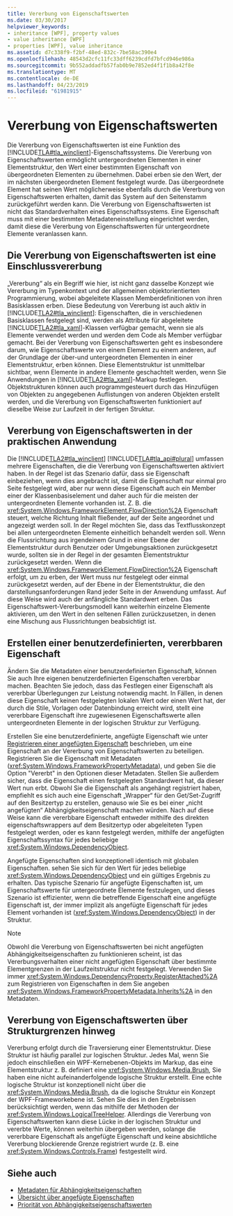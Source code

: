 ```yaml
---
title: Vererbung von Eigenschaftswerten
ms.date: 03/30/2017
helpviewer_keywords:
- inheritance [WPF], property values
- value inheritance [WPF]
- properties [WPF], value inheritance
ms.assetid: d7c338f9-f2bf-48ed-832c-7be58ac390e4
ms.openlocfilehash: 48543d2cfc11fc33dff6239cdfd7bfcd946e986a
ms.sourcegitcommit: 9b552addadfb57fab0b9e7852ed4f1f1b8a42f8e
ms.translationtype: MT
ms.contentlocale: de-DE
ms.lasthandoff: 04/23/2019
ms.locfileid: "61981915"
---
```

# <a name="property-value-inheritance"></a>Vererbung von Eigenschaftswerten
Die Vererbung von Eigenschaftswerten ist eine Funktion des [!INCLUDE[TLA#tla_winclient](../../../../includes/tlasharptla-winclient-md.md)]-Eigenschaftssystems. Die Vererbung von Eigenschaftswerten ermöglicht untergeordneten Elementen in einer Elementstruktur, den Wert einer bestimmten Eigenschaft von übergeordneten Elementen zu übernehmen. Dabei erben sie den Wert, der im nächsten übergeordneten Element festgelegt wurde. Das übergeordnete Element hat seinen Wert möglicherweise ebenfalls durch die Vererbung von Eigenschaftswerten erhalten, damit das System auf den Seitenstamm zurückgeführt werden kann. Die Vererbung von Eigenschaftswerten ist nicht das Standardverhalten eines Eigenschaftssystems. Eine Eigenschaft muss mit einer bestimmten Metadateneinstellung eingerichtet werden, damit diese die Vererbung von Eigenschaftswerten für untergeordnete Elemente veranlassen kann.  

<a name="Property_Value_Inheritance_is_Containment_Inheritance"></a>   
## <a name="property-value-inheritance-is-containment-inheritance"></a>Die Vererbung von Eigenschaftswerten ist eine Einschlussvererbung  
 „Vererbung“ als ein Begriff wie hier, ist nicht ganz dasselbe Konzept wie Vererbung im Typenkontext und der allgemeinen objektorientierten Programmierung, wobei abgeleitete Klassen Memberdefinitionen von ihren Basisklassen erben. Diese Bedeutung von Vererbung ist auch aktiv in [!INCLUDE[TLA2#tla_winclient](../../../../includes/tla2sharptla-winclient-md.md)]: Eigenschaften, die in verschiedenen Basisklassen festgelegt sind, werden als Attribute für abgeleitete [!INCLUDE[TLA2#tla_xaml](../../../../includes/tla2sharptla-xaml-md.md)]-Klassen verfügbar gemacht, wenn sie als Elemente verwendet werden und werden dem Code als Member verfügbar gemacht. Bei der Vererbung von Eigenschaftswerten geht es insbesondere darum, wie Eigenschaftswerte von einem Element zu einem anderen, auf der Grundlage der über-und untergeordneten Elementen in einer Elementstruktur, erben können. Diese Elementstruktur ist unmittelbar sichtbar, wenn Elemente in andere Elemente geschachtelt werden, wenn Sie Anwendungen in [!INCLUDE[TLA2#tla_xaml](../../../../includes/tla2sharptla-xaml-md.md)]-Markup festlegen. Objektstrukturen können auch programmgesteuert durch das Hinzufügen von Objekten zu angegebenen Auflistungen von anderen Objekten erstellt werden, und die Vererbung von Eigenschaftswerten funktioniert auf dieselbe Weise zur Laufzeit in der fertigen Struktur.  
  
<a name="Practical_Applications_of_Property_Value_Inheritance"></a>   
## <a name="practical-applications-of-property-value-inheritance"></a>Vererbung von Eigenschaftswerten in der praktischen Anwendung  
 Die [!INCLUDE[TLA2#tla_winclient](../../../../includes/tla2sharptla-winclient-md.md)] [!INCLUDE[TLA#tla_api#plural](../../../../includes/tlasharptla-apisharpplural-md.md)] umfassen mehrere Eigenschaften, die die Vererbung von Eigenschaftswerten aktiviert haben. In der Regel ist das Szenario dafür, dass sie Eigenschaft einbeziehen, wenn dies angebracht ist, damit die Eigenschaft nur einmal pro Seite festgelegt wird, aber nur wenn diese Eigenschaft auch ein Member einer der Klassenbasiselement und daher auch für die meisten der untergeordneten Elemente vorhanden ist. Z. B. die <xref:System.Windows.FrameworkElement.FlowDirection%2A> Eigenschaft steuert, welche Richtung Inhalt fließender, auf der Seite angeordnet und angezeigt werden soll. In der Regel möchten Sie, dass das Textflusskonzept bei allen untergeordneten Elemente einheitlich behandelt werden soll. Wenn die Flussrichtung aus irgendeinem Grund in einer Ebene der Elementstruktur durch Benutzer oder Umgebungsaktionen zurückgesetzt wurde, sollten sie in der Regel in der gesamten Elementstruktur zurückgesetzt werden. Wenn die <xref:System.Windows.FrameworkElement.FlowDirection%2A> Eigenschaft erfolgt, um zu erben, der Wert muss nur festgelegt oder einmal zurückgesetzt werden, auf der Ebene in der Elementstruktur, die den darstellungsanforderungen Rand jeder Seite in der Anwendung umfasst. Auf diese Weise wird auch der anfängliche Standardwert erben. Das Eigenschaftswert-Vererbungsmodell kann weiterhin einzelne Elemente aktivieren, um den Wert in den seltenen Fällen zurückzusetzen, in denen eine Mischung aus Flussrichtungen beabsichtigt ist.  
  
<a name="Making_a_Custom_Property_Inheritable"></a>   
## <a name="making-a-custom-property-inheritable"></a>Erstellen einer benutzerdefinierten, vererbbaren Eigenschaft  
 Ändern Sie die Metadaten einer benutzerdefinierten Eigenschaft, können Sie auch Ihre eigenen benutzerdefinierten Eigenschaften vererbbar machen. Beachten Sie jedoch, dass das Festlegen einer Eigenschaft als vererbbar Überlegungen zur Leistung notwendig macht. In Fällen, in denen diese Eigenschaft keinen festgelegten lokalen Wert oder einen Wert hat, der durch die Stile, Vorlagen oder Datenbindung erreicht wird, stellt eine vererbbare Eigenschaft ihre zugewiesenen Eigenschaftswerte allen untergeordneten Elemente in der logischen Struktur zur Verfügung.  
  
 Erstellen Sie eine benutzerdefinierte, angefügte Eigenschaft wie unter [Registrieren einer angefügten Eigenschaft](how-to-register-an-attached-property.md) beschrieben, um eine Eigenschaft an der Vererbung von Eigenschaftswerten zu beteiligen. Registrieren Sie die Eigenschaft mit Metadaten (<xref:System.Windows.FrameworkPropertyMetadata>), und geben Sie die Option "Vererbt" in den Optionen dieser Metadaten. Stellen Sie außerdem sicher, dass die Eigenschaft einen festgelegten Standardwert hat, da dieser Wert nun erbt. Obwohl Sie die Eigenschaft als angehängt registriert haben, empfiehlt es sich auch eine Eigenschaft „Wrapper“ für den Get/Set-Zugriff auf den Besitzertyp zu erstellen, genauso wie Sie es bei einer „nicht angefügten“ Abhängigkeitseigenschaft machen würden. Nach auf diese Weise kann die vererbbare Eigenschaft entweder mithilfe des direkten eigenschaftswrappers auf dem Besitzertyp oder abgeleiteten Typen festgelegt werden, oder es kann festgelegt werden, mithilfe der angefügten Eigenschaftssyntax für jedes beliebige <xref:System.Windows.DependencyObject>.  
  
 Angefügte Eigenschaften sind konzeptionell identisch mit globalen Eigenschaften. sehen Sie sich für den Wert für jedes beliebige <xref:System.Windows.DependencyObject> und ein gültiges Ergebnis zu erhalten. Das typische Szenario für angefügte Eigenschaften ist, um Eigenschaftswerte für untergeordnete Elemente festzulegen, und dieses Szenario ist effizienter, wenn die betreffende Eigenschaft eine angefügte Eigenschaft ist, der immer implizit als angefügte Eigenschaft für jedes Element vorhanden ist (<xref:System.Windows.DependencyObject>) in der Struktur.  
  
> [!NOTE]
>  Obwohl die Vererbung von Eigenschaftswerten bei nicht angefügten Abhängigkeitseigenschaften zu funktionieren scheint, ist das Vererbungsverhalten einer nicht angefügten Eigenschaft über bestimmte Elementgrenzen in der Laufzeitstruktur nicht festgelegt. Verwenden Sie immer <xref:System.Windows.DependencyProperty.RegisterAttached%2A> zum Registrieren von Eigenschaften in dem Sie angeben <xref:System.Windows.FrameworkPropertyMetadata.Inherits%2A> in den Metadaten.  
  
<a name="InheritanceContext"></a>   
## <a name="inheriting-property-values-across-tree-boundaries"></a>Vererbung von Eigenschaftswerten über Strukturgrenzen hinweg  
 Vererbung erfolgt durch die Traversierung einer Elementstruktur. Diese Struktur ist häufig parallel zur logischen Struktur. Jedes Mal, wenn Sie jedoch einschließen ein WPF-Kernebenen-Objekts im Markup, das eine Elementstruktur z. B. definiert eine <xref:System.Windows.Media.Brush>, Sie haben eine nicht aufeinanderfolgende logische Struktur erstellt. Eine echte logische Struktur ist konzeptionell nicht über die <xref:System.Windows.Media.Brush>, da die logische Struktur ein Konzept der WPF-Frameworkebene ist. Sehen Sie dies in den Ergebnissen berücksichtigt werden, wenn das mithilfe der Methoden der <xref:System.Windows.LogicalTreeHelper>. Allerdings die Vererbung von Eigenschaftswerten kann diese Lücke in der logischen Struktur und vererbte Werte, können weiterhin übergeben werden, solange die vererbbare Eigenschaft als angefügte Eigenschaft und keine absichtliche Vererbung blockierende Grenze registriert wurde (z. B. eine <xref:System.Windows.Controls.Frame>) festgestellt wird.  
  
## <a name="see-also"></a>Siehe auch

- [Metadaten für Abhängigkeitseigenschaften](dependency-property-metadata.md)
- [Übersicht über angefügte Eigenschaften](attached-properties-overview.md)
- [Priorität von Abhängigkeitseigenschaftswerten](dependency-property-value-precedence.md)
